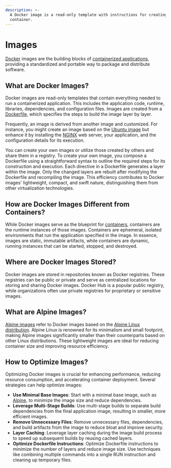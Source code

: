 ```yaml
---
description: >-
  A Docker image is a read-only template with instructions for creating a Docker
  container.
---
```


# Images

[Docker](overview.md#what-is-docker) images are the building blocks of [containerized applications](overview.md#containerization-process), providing a standardized and portable way to package and distribute software.

## What are Docker Images?

Docker images are read-only templates that contain everything needed to run a containerized application. This includes the application code, runtime, libraries, dependencies, and configuration files. Images are created from a [Dockerfile](dockerfile.md), which specifies the steps to build the image layer by layer.

Frequently, an image is derived from another image and customized. For instance, you might create an image based on the [Ubuntu image](https://hub.docker.com/\_/ubuntu) but enhance it by installing the [NGINX](https://www.nginx.com/) web server, your application, and the configuration details for its execution.

You can create your own images or utilize those created by others and share them in a registry. To create your own image, you compose a Dockerfile using a straightforward syntax to outline the required steps for its construction and execution. Each directive in a Dockerfile generates a layer within the image. Only the changed layers are rebuilt after modifying the Dockerfile and recompiling the image. This efficiency contributes to Docker images' lightweight, compact, and swift nature, distinguishing them from other virtualization technologies.

## How are Docker Images Different from Containers?

While Docker images serve as the blueprint for [containers](containers.md), containers are the runtime instances of those images. Containers are ephemeral, isolated environments that run the application specified in the image. In essence, images are static, immutable artifacts, while containers are dynamic, running instances that can be started, stopped, and destroyed.

## Where are Docker Images Stored?

Docker images are stored in repositories known as Docker registries. These registries can be public or private and serve as centralized locations for storing and sharing Docker images. Docker Hub is a popular public registry, while organizations often use private registries for proprietary or sensitive images.

## What are Alpine Images?

[Alpine images](https://hub.docker.com/\_/alpine) refer to Docker images based on the [Alpine Linux distribution](https://www.alpinelinux.org/). Alpine Linux is renowned for its minimalism and small footprint, making Alpine images significantly smaller than their counterparts based on other Linux distributions. These lightweight images are ideal for reducing container size and improving resource efficiency.

## How to Optimize Images?

Optimizing Docker images is crucial for enhancing performance, reducing resource consumption, and accelerating container deployment. Several strategies can help optimize images:

* **Use Minimal Base Images**: Start with a minimal base image, such as [Alpine](images.md#what-are-alpine-images), to minimize the image size and reduce dependencies.
* **Leverage Multi-Stage Builds**: Use multi-stage builds to separate build dependencies from the final application image, resulting in smaller, more efficient images.
* **Remove Unnecessary Files**: Remove unnecessary files, dependencies, and build artifacts from the image to reduce bloat and improve security.
* **Layer Caching**: Leverage layer caching during the image build process to speed up subsequent builds by reusing cached layers.
* **Optimize Dockerfile Instructions**: Optimize Dockerfile instructions to minimize the number of layers and reduce image size. Use techniques like combining multiple commands into a single RUN instruction and cleaning up temporary files.
